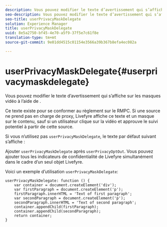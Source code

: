 ```yaml
---
description: Vous pouvez modifier le texte d’avertissement qui s’affiche sur les masques vidéo à l’aide de .
seo-description: Vous pouvez modifier le texte d’avertissement qui s’affiche sur les masques vidéo à l’aide de .
seo-title: userPrivacyMaskDelegate
solution: Experience Manager
title: userPrivacyMaskDelegate
uuid: 8e5a2750-bf45-4e70-a5f9-37f5e7c61f8e
translation-type: tm+mt
source-git-commit: 9e01dd4515c01154e3566a39b367b8efa4ec082a

---
```



# userPrivacyMaskDelegate{#userprivacymaskdelegate}

Vous pouvez modifier le texte d’avertissement qui s’affiche sur les masques vidéo à l’aide de .

Ce texte existe pour se conformer au règlement sur le RMPC. Si une source ne prend pas en charge de proxy, Livefyre affiche ce texte et un masque sur le contenu, sauf si un utilisateur clique sur la vidéo et approuve le suivi potentiel à partir de cette source.

Si vous n’utilisez pas `userPrivacyMaskDelegate`, le texte par défaut suivant s’affiche :

Ajouter `userPrivacyMaskDelegate` après `userPrivacyOptOut`. Vous pouvez ajouter tous les indicateurs de confidentialité de Livefyre simultanément dans le cadre d’un seul objet Livefyre.

Voici un exemple d’utilisation `userPrivacyMaskDelegate`:

```
userPrivacyMaskDelegate: function () { 
    var container = document.createElement('div'); 
    var firstParagraph = document.createElement('p'); 
    firstParagraph.innerHTML = 'Text of first paragraph'; 
    var secondParagraph = document.createElement('p'); 
    secondParagraph.innerHTML = 'Text of second paragraph'; 
    container.appendChild(firstParagraph); 
    container.appendChild(secondParagraph); 
    return container; 
}
```
